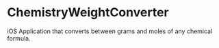 # ChemistryWeightConverter
iOS Application that converts between grams and moles of any chemical formula.
